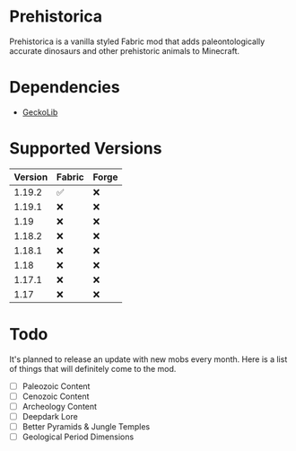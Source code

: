 # Prehistorica
Prehistorica is a vanilla styled Fabric mod that adds paleontologically accurate dinosaurs and other prehistoric animals to Minecraft.

# Dependencies
* [GeckoLib](https://www.curseforge.com/minecraft/mc-mods/geckolib)

# Supported Versions 
| Version  | Fabric   | Forge    |
|----------|----------|----------|
| 1.19.2   | ✅       | ❌       |
| 1.19.1   | ❌       | ❌       |
| 1.19     | ❌       | ❌       |
| 1.18.2   | ❌       | ❌       |
| 1.18.1   | ❌       | ❌       |
| 1.18     | ❌       | ❌       |
| 1.17.1   | ❌       | ❌       |
| 1.17     | ❌       | ❌       |


# Todo
It's planned to release an update with new mobs every month.  Here is a list of things that will definitely come to the mod.
- [ ] Paleozoic Content
- [ ] Cenozoic Content
- [ ] Archeology Content
 - [ ] Deepdark Lore
 - [ ] Better Pyramids & Jungle Temples
- [ ] Geological Period Dimensions

